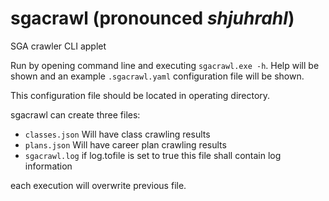 # sgacrawl (pronounced *shjuhrahl*)
SGA crawler CLI applet

Run by opening command line and executing `sgacrawl.exe -h`. Help will be shown and an example `.sgacrawl.yaml` configuration file will be shown.

This configuration file should be located in operating directory.

sgacrawl can create three files: 

* `classes.json`  Will have class crawling results
* `plans.json`  Will have career plan crawling results
* `sgacrawl.log`  if log.tofile  is set to true this file shall contain log information

each execution will overwrite previous file.